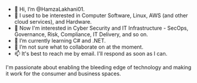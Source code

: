 - 👋 Hi, I’m @HamzaLakhani01.
- 👀 I used to be interested in Computer Software, Linux, AWS (and other cloud services), and Hardware.
- 🚀 Now I'm interested in Cyber Security and IT Infrastructure - SecOps, Governance, Risk, Compliance, IT Delivery, and so on.
- 🌱 I’m currently learning C# and .NET.
- 💞️ I’m not sure what to collaborate on at the moment.
- 📫 It's best to reach me by email. I'll respond as soon as I can.

I'm passionate about enabling the bleeding edge of technology and making it work for the consumer and business spaces.

<!---
HamzaLakhani01/HamzaLakhani01 is a ✨ special ✨ repository because its `README.md` (this file) appears on your GitHub profile.
You can click the Preview link to take a look at your changes.
--->
